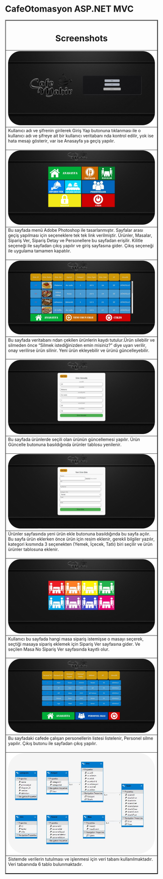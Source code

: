 # CafeOtomasyon ASP.NET MVC


<table border="2" align="center">
  <tr>
    <td colspan="4" align="center" ><h1> Screenshots </h1> </td>
  </tr>
  
  <tr>
    <td><img src="https://github.com/mahirkursun/CafeOtomasyon/blob/main/img/Picture1.png" alt="Your image title" /></td>
  
 </tr>
 <tr>
    <td>
      Kullanıcı adı ve şifrenin girilerek Giriş Yap butonuna tıklanması ile o kullanıcı adı ve şifreye ait bir kullanıcı veritabanı nda kontrol edilir, yok ise hata mesajı gösterir, var ise Anasayfa ya geçiş yapılır.
 
<br />
 
<br />
    </td>
 </tr>
 <tr>
    <td><img src="https://github.com/mahirkursun/CafeOtomasyon/blob/main/img/Picture2.png" alt="Your image title" /></td>
 </tr>
  <tr>
    <td>
      Bu sayfada menü Adobe Photoshop ile tasarlanmıştır. Sayfalar arası geçiş yapılması için seçeneklere tek tek link verilmiştir. Ürünler, Masalar, Sipariş Ver, Sipariş Detay ve Personellere bu sayfadan erişilir. 
Kilitle seçeneği ile sayfadan çıkış yapılır ve giriş sayfasına gider. Çıkış seçeneği ile uygulama tamamen kapatılır.
 
<br />
 
<br />
    </td>
 </tr>
 
 <tr>
    <td><img src="https://github.com/mahirkursun/CafeOtomasyon/blob/main/img/Picture3.png" alt="Your image title" /></td>
 </tr>
 
  <tr>
    <td>
      Bu sayfada veritabanı ndan çekilen ürünlerin kaydı tutulur.Ürün silebilir ve silmeden önce “Silmek istediğinizden emin misiniz?” diye uyarı verilir, onay verilirse ürün silinir. Yeni ürün ekleyebilir ve ürünü güncelleyebilir.
      <br />
      <br />
    </td>
  
 </tr>
 <tr>
    <td><img src="https://github.com/mahirkursun/CafeOtomasyon/blob/main/img/Picture4.png" alt="Your image title" /></td>
 </tr>
  <tr>
    <td>
      Bu sayfada ürünlerde seçili olan ürünün güncellemesi yapılır. Ürün Güncelle butonuna basıldığında ürünler tablosu yenilenir.
      <br />
      <br />
   </td>
 </tr>
 <tr>
    <td><img src="https://github.com/mahirkursun/CafeOtomasyon/blob/main/img/Picture5.png" alt="Your image title" /></td>
 </tr>
  <tr>
    <td>
      Ürünler sayfasında yeni ürün ekle butonuna basıldığında bu sayfa açılır. Bu sayfa ürün eklerken önce ürün için resim eklenir, gerekli bilgiler yazılır, kategori kısmında 3 seçenekten (Yemek, İçecek, Tatlı) biri seçilir ve ürün ürünler tablosuna eklenir.
      <br />
      <br />
    </td>
 </tr>
 <tr>
    <td><img src="https://github.com/mahirkursun/CafeOtomasyon/blob/main/img/Picture6.png" alt="Your image title" /></td>
 </tr>
  <tr>
    <td>
      Kullanıcı bu sayfada hangi masa sipariş istemişse o masayı seçerek, seçtiği masaya sipariş eklemek için Sipariş Ver sayfasına gider. Ve seçilen Masa No Sipariş Ver sayfasında kayıtlı olur. 
      <br />
      <br />
    </td>
 </tr>
 
 <tr>
    <td><img src="https://github.com/mahirkursun/CafeOtomasyon/blob/main/img/Picture7.png" alt="Your image title" /></td>
 </tr>
 
 <tr>
    <td>
      Bu sayfadaki cafede çalışan personellerin listesi listelenir, Personel silme yapılır. Çıkış butonu ile sayfadan çıkış yapılır.
      <br />
      <br />
    </td>
 </tr>
 
 <tr>
    <td><img src="https://github.com/mahirkursun/CafeOtomasyon/blob/main/img/Picture8.png" alt="Your image title" /></td>
 </tr>
 
 <tr>
    <td>
      Sistemde verilerin tutulması ve işlenmesi için veri tabanı kullanılmaktadır. Veri tabanında 6 tablo bulunmaktadır.
      <br />
      <br />
    </td>
 </tr>
 
 
</table>

